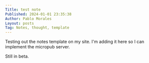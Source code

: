 ```yaml
---
Title: test note
Published: 2024-01-01 23:35:38
Author: Pablo Morales
Layout: posts
Tag: Notes, thought, template
---
```

Testing out the notes template on my site. I'm adding it here so I can implement the micropub server.

Still in beta.
